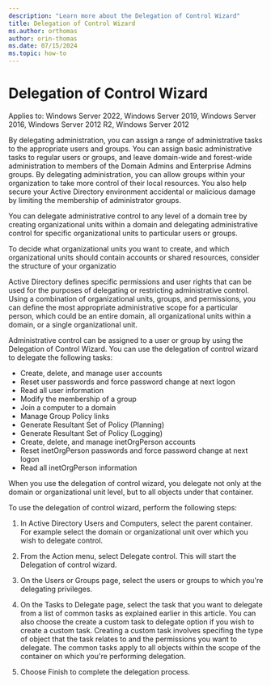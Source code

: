 ```yaml
---
description: "Learn more about the Delegation of Control Wizard"
title: Delegation of Control Wizard
ms.author: orthomas
author: orin-thomas
ms.date: 07/15/2024
ms.topic: how-to
---
```


# Delegation of Control Wizard

Applies to: Windows Server 2022, Windows Server 2019, Windows Server 2016, Windows Server 2012 R2, Windows Server 2012

By delegating administration, you can assign a range of administrative tasks to the appropriate users and groups. You can assign basic administrative tasks to regular users or groups, and leave domain-wide and forest-wide administration to members of the Domain Admins and Enterprise Admins groups. By delegating administration, you can allow groups within your organization to take more control of their local resources. You also help secure your Active Directory environment accidental or malicious damage by limiting the membership of administrator groups.

You can delegate administrative control to any level of a domain tree by creating organizational units within a domain and delegating administrative control for specific organizational units to particular users or groups.

To decide what organizational units you want to create, and which organizational units should contain accounts or shared resources, consider the structure of your organizatio

Active Directory defines specific permissions and user rights that can be used for the purposes of delegating or restricting administrative control. Using a combination of organizational units, groups, and permissions, you can define the most appropriate administrative scope for a particular person, which could be an entire domain, all organizational units within a domain, or a single organizational unit.

Administrative control can be assigned to a user or group by using the Delegation of Control Wizard. You can use the delegation of control wizard to delegate the following tasks:

- Create, delete, and manage user accounts
- Reset user passwords and force password change at next logon
- Read all user information
- Modify the membership of a group
- Join a computer to a domain
- Manage Group Policy links
- Generate Resultant Set of Policy (Planning)
- Generate Resultant Set of Policy (Logging)
- Create, delete, and manage inetOrgPerson accounts
- Reset inetOrgPerson passwords and force password change at next logon
- Read all inetOrgPerson information

When you use the delegation of control wizard, you delegate not only at the domain or organizational unit level, but to all objects under that container.

To use the delegation of control wizard, perform the following steps:

1. In Active Directory Users and Computers, select the parent container. For example select the domain or organizational unit over which you wish to delegate control.

1. From the Action menu, select Delegate control. This will start the Delegation of control wizard.

1. On the Users or Groups page, select the users or groups to which you're delegating privileges.

1. On the Tasks to Delegate page, select the task that you want to delegate from a list of common tasks as explained earlier in this article. You can also choose the create a custom task to delegate option if you wish to create a custom task. Creating a custom task involves specifing the type of object that the task relates to and the permissions you want to delegate. The common tasks apply to all objects within the scope of the container on which you're performing delegation.

1. Choose Finish to complete the delegation process.
